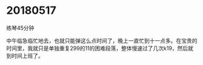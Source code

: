 # 20180517

练琴45分钟

中午临急临忙地去，也就只能弹这么点时间了，晚上一直忙到十一点多。在宝贵的时间里，我就只是单独重复299的11的困难段落，整体慢速过了几次k19，然后就到时间上班了。
